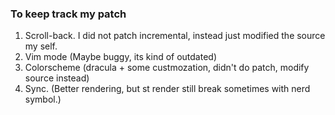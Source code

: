### To keep track my patch
1. Scroll-back. I did not patch incremental, instead just modified the source my self.
2. Vim mode (Maybe buggy, its kind of outdated)
3. Colorscheme (dracula + some custmozation, didn't do patch, modify source instead)
4. Sync. (Better rendering, but st render still break sometimes with nerd symbol.)
